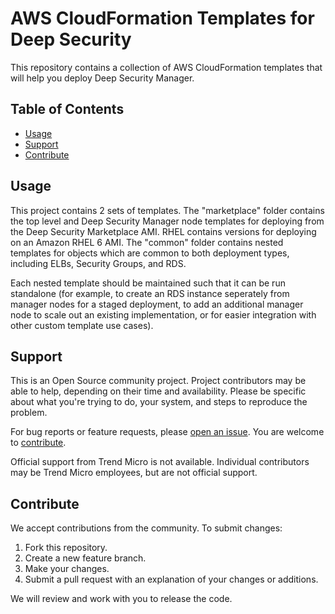 # AWS CloudFormation Templates for Deep Security

This repository contains a collection of AWS CloudFormation templates that will help you deploy Deep Security Manager.

## Table of Contents

* [Usage](#usage)
* [Support](#support)
* [Contribute](#contribute)

## Usage

This project contains 2 sets of templates. The "marketplace" folder contains the top level and Deep Security Manager node templates for deploying from the Deep Security Marketplace AMI. RHEL contains versions for deploying on an Amazon RHEL 6 AMI. The "common" folder contains nested templates for objects which are common to both deployment types, including ELBs, Security Groups, and RDS.

Each nested template should be maintained such that it can be run standalone (for example, to create an RDS instance seperately from manager nodes for a staged deployment, to add an additional manager node to scale out an existing implementation, or for easier integration with other custom template use cases).


## Support

This is an Open Source community project. Project contributors may be able to help, 
depending on their time and availability. Please be specific about what you're 
trying to do, your system, and steps to reproduce the problem.

For bug reports or feature requests, please 
[open an issue](../issues). 
You are welcome to [contribute](#contribute).

Official support from Trend Micro is not available. Individual contributors may be 
Trend Micro employees, but are not official support.

## Contribute

We accept contributions from the community. To submit changes:

1. Fork this repository.
1. Create a new feature branch.
1. Make your changes.
1. Submit a pull request with an explanation of your changes or additions.

We will review and work with you to release the code.
